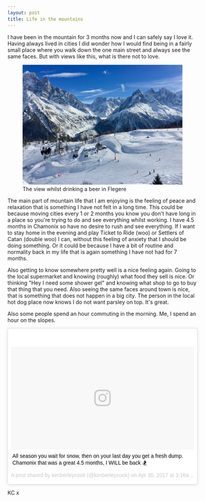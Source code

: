 ```yaml
---
layout: post
title: Life in the mountains
---
```


I have been in the mountain for 3 months now and I can safely say I love it. Having always lived in cities I did wonder how I would find being in a fairly small place where you walk down the one main street and always see the same faces. But with views like this, what is there not to love.

<figure>
  <img src="/images/chamonix/flegere.jpg" alt="flegere">
  <figcaption>The view whilst drinking a beer in Flegere</figcaption>
</figure>


The main part of mountain life that I am enjoying is the feeling of peace and relaxation that is something I have not felt in a long time. This could be because moving cities every 1 or 2 months you know you don't have long in a place so you're trying to do and see everything whilst working. I have 4.5 months in Chamonix so have no desire to rush and see everything. If I want to stay home in the evening and play Ticket to Ride (woo) or Settlers of Catan (double woo) I can, without this feeling of anxiety that I should be doing something. Or it could be because I have a bit of routine and normality back in my life that is again something I have not had for 7 months.

Also getting to know somewhere pretty well is a nice feeling again. Going to the local supermarket and knowing (roughly) what food they sell is nice. Or thinking "Hey I need some shower gel" and knowing what shop to go to buy that thing that you need. Also seeing the same faces around town is nice, that is something that does not happen in a big city. The person in the local hot dog place now knows I do not want parsley on top. It's great.

Also some people spend an hour commuting in the morning. Me, I spend an hour on the slopes.

<div class="instagram-embed">
<blockquote class="instagram-media" data-instgrm-captioned data-instgrm-version="7" style=" background:#FFF; border:0; border-radius:3px; box-shadow:0 0 1px 0 rgba(0,0,0,0.5),0 1px 10px 0 rgba(0,0,0,0.15); margin: 1px; max-width:658px; padding:0; width:99.375%; width:-webkit-calc(100% - 2px); width:calc(100% - 2px);"><div style="padding:8px;"> <div style=" background:#F8F8F8; line-height:0; margin-top:40px; padding:28.125% 0; text-align:center; width:100%;"> <div style=" background:url(data:image/png;base64,iVBORw0KGgoAAAANSUhEUgAAACwAAAAsCAMAAAApWqozAAAABGdBTUEAALGPC/xhBQAAAAFzUkdCAK7OHOkAAAAMUExURczMzPf399fX1+bm5mzY9AMAAADiSURBVDjLvZXbEsMgCES5/P8/t9FuRVCRmU73JWlzosgSIIZURCjo/ad+EQJJB4Hv8BFt+IDpQoCx1wjOSBFhh2XssxEIYn3ulI/6MNReE07UIWJEv8UEOWDS88LY97kqyTliJKKtuYBbruAyVh5wOHiXmpi5we58Ek028czwyuQdLKPG1Bkb4NnM+VeAnfHqn1k4+GPT6uGQcvu2h2OVuIf/gWUFyy8OWEpdyZSa3aVCqpVoVvzZZ2VTnn2wU8qzVjDDetO90GSy9mVLqtgYSy231MxrY6I2gGqjrTY0L8fxCxfCBbhWrsYYAAAAAElFTkSuQmCC); display:block; height:44px; margin:0 auto -44px; position:relative; top:-22px; width:44px;"></div></div> <p style=" margin:8px 0 0 0; padding:0 4px;"> <a href="https://www.instagram.com/p/BTgXyYnlSU1/" style=" color:#000; font-family:Arial,sans-serif; font-size:14px; font-style:normal; font-weight:normal; line-height:17px; text-decoration:none; word-wrap:break-word;" target="_blank">All season you wait for snow, then on your last day you get a fresh dump. Chamonix that was a great 4.5 months, I WILL be back 🏂</a></p> <p style=" color:#c9c8cd; font-family:Arial,sans-serif; font-size:14px; line-height:17px; margin-bottom:0; margin-top:8px; overflow:hidden; padding:8px 0 7px; text-align:center; text-overflow:ellipsis; white-space:nowrap;">A post shared by kimberleycook (@kimberleycook) on <time style=" font-family:Arial,sans-serif; font-size:14px; line-height:17px;" datetime="2017-04-30T10:16:17+00:00">Apr 30, 2017 at 3:16am PDT</time></p></div></blockquote>
</div>
<script async defer src="//platform.instagram.com/en_US/embeds.js"></script>


KC x
